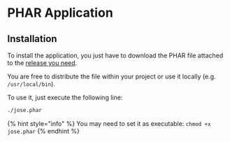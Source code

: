 # PHAR Application

## Installation

To install the application, you just have to download the PHAR file attached to the [release you need](https://github.com/web-token/jwt-app/releases).

You are free to distribute the file within your project or use it locally (e.g. `/usr/local/bin`).

To use it, just execute the following line:

```bash
./jose.phar
```

{% hint style="info" %}
You may need to set it as executable: `chmod +x jose.phar`
{% endhint %}
